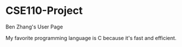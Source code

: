 # CSE110-Project

Ben Zhang's User Page

My favorite programming language is C because it's fast and efficient.
  